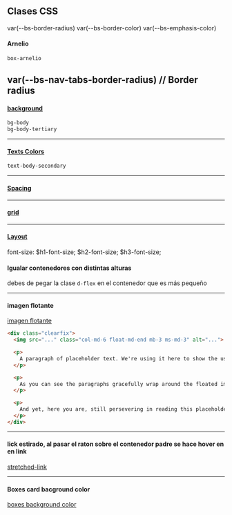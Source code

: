 
## Clases CSS

var(--bs-border-radius) 
var(--bs-border-color)
var(--bs-emphasis-color)

#### Arnelio
```css
box-arnelio
```
var(--bs-nav-tabs-border-radius) // Border radius
---

#### [background](https://getbootstrap.com/docs/5.3/utilities/background/#background-color)

```css
bg-body
bg-body-tertiary
```
---

#### [Texts Colors](https://getbootstrap.com/docs/5.3/utilities/colors/#colors)
```css
text-body-secondary
```
---

#### [Spacing](https://getbootstrap.com/docs/5.3/utilities/spacing/#notation)

---

#### [grid](https://getbootstrap.com/docs/5.3/layout/grid/)

---

#### [Layout](https://getbootstrap.com/docs/5.3/forms/layout/)


 font-size: 
  $h1-font-size;
  $h2-font-size;
  $h3-font-size;


#### Igualar contenedores con distintas alturas

debes de pegar la clase <code>d-flex</code> en el contenedor que es más pequeño

--- 

#### imagen flotante
[imagen flotante](https://getbootstrap.com/docs/5.3/layout/columns/)

```html
<div class="clearfix">
  <img src="..." class="col-md-6 float-md-end mb-3 ms-md-3" alt="...">

  <p>
    A paragraph of placeholder text. We're using it here to show the use of the clearfix class. We're adding quite a few meaningless phrases here to demonstrate how the columns interact here with the floated image.
  </p>

  <p>
    As you can see the paragraphs gracefully wrap around the floated image. Now imagine how this would look with some actual content in here, rather than just this boring placeholder text that goes on and on, but actually conveys no tangible information at. It simply takes up space and should not really be read.
  </p>

  <p>
    And yet, here you are, still persevering in reading this placeholder text, hoping for some more insights, or some hidden easter egg of content. A joke, perhaps. Unfortunately, there's none of that here.
  </p>
</div>
```

---

#### lick estirado, al pasar el raton sobre el contenedor padre se hace hover en en link
[stretched-link](https://getbootstrap.com/docs/5.3/helpers/stretched-link/)


---


#### Boxes card bacground color
[boxes background color](https://getbootstrap.com/docs/5.3/helpers/color-background/)


